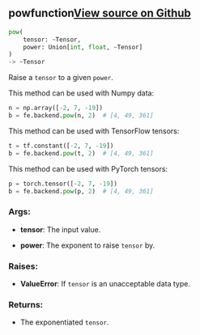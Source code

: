 ## pow<span class="tag">function</span><a class="sourcelink" href=https://github.com/fastestimator/fastestimator/blob/r1.2/fastestimator/backend/pow.py/#L24-L62>View source on Github</a>
```python
pow(
	tensor: ~Tensor,
	power: Union[int, float, ~Tensor]
)
-> ~Tensor
```
Raise a `tensor` to a given `power`.

This method can be used with Numpy data:
```python
n = np.array([-2, 7, -19])
b = fe.backend.pow(n, 2)  # [4, 49, 361]
```

This method can be used with TensorFlow tensors:
```python
t = tf.constant([-2, 7, -19])
b = fe.backend.pow(t, 2)  # [4, 49, 361]
```

This method can be used with PyTorch tensors:
```python
p = torch.tensor([-2, 7, -19])
b = fe.backend.pow(p, 2)  # [4, 49, 361]
```


<h3>Args:</h3>


* **tensor**: The input value.

* **power**: The exponent to raise `tensor` by. 

<h3>Raises:</h3>


* **ValueError**: If `tensor` is an unacceptable data type.

<h3>Returns:</h3>

<ul class="return-block"><li>    The exponentiated <code>tensor</code>.

</li></ul>

